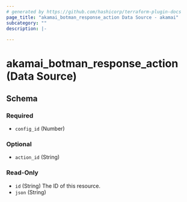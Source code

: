 ```yaml
---
# generated by https://github.com/hashicorp/terraform-plugin-docs
page_title: "akamai_botman_response_action Data Source - akamai"
subcategory: ""
description: |-
  
---
```


# akamai_botman_response_action (Data Source)





<!-- schema generated by tfplugindocs -->
## Schema

### Required

- `config_id` (Number)

### Optional

- `action_id` (String)

### Read-Only

- `id` (String) The ID of this resource.
- `json` (String)
